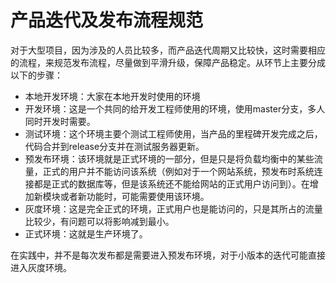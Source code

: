# 产品迭代及发布流程规范
对于大型项目，因为涉及的人员比较多，而产品迭代周期又比较快，这时需要相应的流程，来规范发布流程，尽量做到平滑升级，保障产品稳定。从环节上主要分成以下的步骤：

- 本地开发环境：大家在本地开发时使用的环境
- 开发环境：这是一个共同的给开发工程师使用的环境，使用master分支，多人同时开发时需要。
- 测试环境：这个环境主要个测试工程师使用，当产品的里程碑开发完成之后，代码合并到release分支并在测试服务器更新。
- 预发布环境：该环境就是正式环境的一部分，但是只是将负载均衡中的某些流量，正式的用户并不能访问该系统（例如对于一个网站系统，预发布时系统连接都是正式的数据库等，但是该系统还不能给网站的正式用户访问到）。在增加新模块或者新功能时，可能需要使用该环境。
- 灰度环境：这是完全正式的环境，正式用户也是能访问的，只是其所占的流量比较少，有问题可以将影响减到最小。
- 正式环境：这就是生产环境了。

在实践中，并不是每次发布都是需要进入预发布环境，对于小版本的迭代可能直接进入灰度环境。

